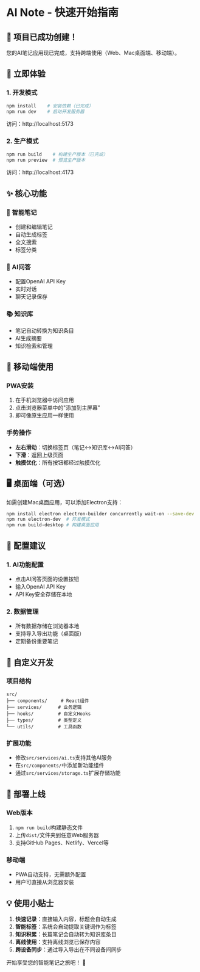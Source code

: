 # AI Note - 快速开始指南

## 🎉 项目已成功创建！

您的AI笔记应用现已完成，支持跨端使用（Web、Mac桌面端、移动端）。

## 🚀 立即体验

### 1. 开发模式
```bash
npm install    # 安装依赖（已完成）
npm run dev    # 启动开发服务器
```
访问：http://localhost:5173

### 2. 生产模式  
```bash
npm run build    # 构建生产版本（已完成）
npm run preview  # 预览生产版本
```
访问：http://localhost:4173

## ✨ 核心功能

### 📝 智能笔记
- 创建和编辑笔记
- 自动生成标签
- 全文搜索
- 标签分类

### 🤖 AI问答
- 配置OpenAI API Key
- 实时对话
- 聊天记录保存

### 📚 知识库
- 笔记自动转换为知识条目
- AI生成摘要
- 知识检索和管理

## 📱 移动端使用

### PWA安装
1. 在手机浏览器中访问应用
2. 点击浏览器菜单中的"添加到主屏幕"
3. 即可像原生应用一样使用

### 手势操作
- **左右滑动**：切换标签页（笔记↔知识库↔AI问答）
- **下滑**：返回上级页面
- **触摸优化**：所有按钮都经过触摸优化

## 🖥️ 桌面端（可选）

如需创建Mac桌面应用，可以添加Electron支持：

```bash
npm install electron electron-builder concurrently wait-on --save-dev
npm run electron-dev  # 开发模式
npm run build-desktop # 构建桌面应用
```

## 🔧 配置建议

### 1. AI功能配置
- 点击AI问答页面的设置按钮
- 输入OpenAI API Key
- API Key安全存储在本地

### 2. 数据管理
- 所有数据存储在浏览器本地
- 支持导入导出功能（桌面版）
- 定期备份重要笔记

## 🎨 自定义开发

### 项目结构
```
src/
├── components/     # React组件
├── services/      # 业务逻辑
├── hooks/         # 自定义Hooks  
├── types/         # 类型定义
└── utils/         # 工具函数
```

### 扩展功能
- 修改`src/services/ai.ts`支持其他AI服务
- 在`src/components/`中添加新功能组件
- 通过`src/services/storage.ts`扩展存储功能

## 🚀 部署上线

### Web版本
1. `npm run build`构建静态文件
2. 上传`dist/`文件夹到任意Web服务器
3. 支持GitHub Pages、Netlify、Vercel等

### 移动端
- PWA自动支持，无需额外配置
- 用户可直接从浏览器安装

## 💡 使用小贴士

1. **快速记录**：直接输入内容，标题会自动生成
2. **智能标签**：系统会自动提取关键词作为标签
3. **知识积累**：长篇笔记会自动转为知识库条目
4. **离线使用**：支持离线浏览已保存内容
5. **跨设备同步**：通过导入导出在不同设备间同步

开始享受您的智能笔记之旅吧！ 🎉